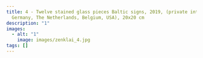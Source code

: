 ```yaml
---
title: 4 - Twelve stained glass pieces Baltic signs, 2019, (private interiors,
  Germany, The Netherlands, Belgium, USA), 20x20 cm
description: "1"
images:
  - alt: "1"
    image: images/zenklai_4.jpg
tags: []
---
```

